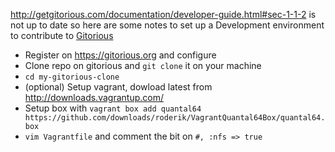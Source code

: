 http://getgitorious.com/documentation/developer-guide.html#sec-1-1-2 is not up to date so here are some notes to set up a Development environment to contribute to [Gitorious]( https://gitorious.org ) 

- Register on https://gitorious.org and configure
- Clone repo on gitorious and `git clone` it on your machine
- `cd my-gitorious-clone`
- (optional) Setup vagrant, dowload latest  from http://downloads.vagrantup.com/
- Setup box with `vagrant box add quantal64 https://github.com/downloads/roderik/VagrantQuantal64Box/quantal64.box`
- `vim Vagrantfile` and comment the bit on `#, :nfs => true`


